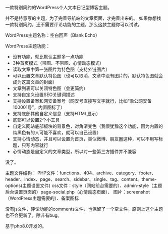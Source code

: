 一款特别简约的WordPress个人文本日记型博客主题。

并不是特意写的主题，为了完善导航站的文章页面，才完善出来的。
如果你想找一款特别简约，还不需要评论功能的主题，那么这款主题你可以试试。


WordPress主题名称：空白回声（Blank Echo）<br>

WordPress主题功能：<br>
- 没有功能，就比默认主题多一点功能<br>
- 3种首页模式（带图、不带图、心情动态模式）<br>
- 读取文章中第一张图片为特色图（支持外链图片）<br>
- 可以设置文章默认特色图（也可以取消，文章中没有图片的，默认特色图就会成为这篇文章的封面）<br>
- 文章列表可以关闭特色图（会更简约）<br>
- 支持自定义设置SEO关键词描述<br>
- 支持设置备案和网安备案号（网安号直接写文字就行，比如“渝公网安备 100001号”，内置图标了）<br>
- 支持底部其他自定义信息（支持HTML显示）<br>
- 底部可以设置2个小工具<br>
- 自定义网站底部板块的背景色，对角渐变色（我很犹豫这个功能，因为内置的纯黑色有的人可能不喜欢，就可以自己设置）<br>
- 支持心情动态，并且可以设置为首页，类似微博、朋友圈这种，可以不用写标题，只写内容就行<br>
- 心情动态是自定义的文章类型，所以对一些第三方插件并不兼容<br>

没了。

主题文件结构：
PHP文件：functions、404、archive、category、footer、header、index、page、search、sidebar、single、tag、content、theme-options(主题设置文件)
css文件：style（网站前台需要的）、admin-style（主题后台设置页面的）page-social.php（心情动态页面）、
图片：screenshot（WordPress主题需要的）、备案图标

没有js文件，评论功能的comments文件，也保留了一个空文件。原则上这个主题也不会更新了，除非有bug。

基于php8.0开发的。
